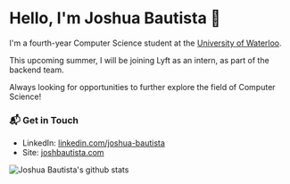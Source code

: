 # Hello, I'm Joshua Bautista 👋

I'm a fourth-year Computer Science student at the [University of Waterloo](https://uwaterloo.ca/).

This upcoming summer, I will be joining Lyft as an intern, as part of the backend team.

Always looking for opportunities to further explore the field of Computer Science!

### 📬 Get in Touch

- LinkedIn: [linkedin.com/joshua-bautista](https://www.linkedin.com/in/joshua-bautista/)
- Site: [joshbautista.com](https://www.joshbautista.com)

![Joshua Bautista's github stats](https://github-readme-stats.vercel.app/api?username=kthisisjosh&show_icons=true&hide_border=true)
